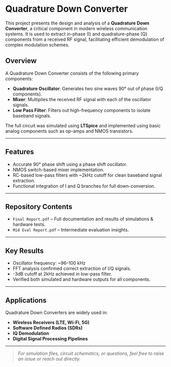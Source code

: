 # Quadrature Down Converter

This project presents the design and analysis of a **Quadrature Down Converter**, a critical component in modern wireless communication systems. It is used to extract in-phase (I) and quadrature-phase (Q) components from a received RF signal, facilitating efficient demodulation of complex modulation schemes.

## Overview

A Quadrature Down Converter consists of the following primary components:

- **Quadrature Oscillator**: Generates two sine waves 90° out of phase (I/Q components).
- **Mixer**: Multiplies the received RF signal with each of the oscillator signals.
- **Low Pass Filter**: Filters out high-frequency components to isolate baseband signals.

The full circuit was simulated using **LTSpice** and implemented using basic analog components such as op-amps and NMOS transistors.

---

## Features

- Accurate 90° phase shift using a phase shift oscillator.
- NMOS switch-based mixer implementation.
- RC-based low-pass filters with ~2kHz cutoff for clean baseband signal extraction.
- Functional integration of I and Q branches for full down-conversion.

---

## Repository Contents

- `Final Report.pdf` – Full documentation and results of simulations & hardware tests.
- `Mid Eval Report.pdf` – Intermediate evaluation insights.

---

## Key Results

- Oscillator frequency: ~96–100 kHz
- FFT analysis confirmed correct extraction of I/Q signals.
- -3dB cutoff at 2kHz achieved in low-pass filter.
- Verified both simulated and hardware outputs for all components.

---

## Applications

Quadrature Down Converters are widely used in:
- **Wireless Receivers (LTE, Wi-Fi, 5G)**
- **Software Defined Radios (SDRs)**
- **IQ Demodulation**
- **Digital Signal Processing Pipelines**

---

> *For simulation files, circuit schematics, or questions, feel free to raise an issue or reach out directly.*
